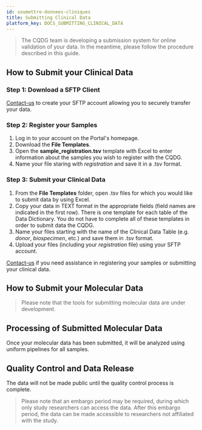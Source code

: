 ```yaml
---
id: soumettre-donnees-cliniques
title: Submitting Clinical Data
platform_key: DOCS_SUBMITTING_CLINICAL_DATA
---
```



> The CQDG team is developing a submission system for online validation of your data. In the meantime, please follow the procedure described in this guide.



## How to Submit your Clinical Data


### Step 1: Download a SFTP Client

[Contact-us](https://plateforme.cqdg.ca/contact) to create your SFTP account allowing you to securely transfer your data. 

### Step 2: Register your Samples

1. Log in to your account on the Portal's homepage. 
2. Download the **File Templates**.
3. Open the **sample_registration.tsv** template with Excel to enter information about the samples you wish to register with the CQDG. 
3. Name your file staring with _registration_ and save it in a .tsv format.  


### Step 3: Submit your Clinical Data

1. From the **File Templates** folder, open .tsv files for which you would like to submit data by using Excel.
2. Copy your data in TEXT format in the appropriate fields (field names are indicated in the first row). There is one template for each table of the Data Dictionary. You do not have to complete all of these templates in order to submit data the CQDG.
3. Name your files starting with the name of the Clinical Data Table (e.g. _donor_, _biospecimen_, etc.) and save them in .tsv format.
4. Upload your files (including your _registration_ file) using your SFTP account. 


[Contact-us](https://plateforme.cqdg.ca/contact) if you need assistance in registering your samples or submitting your clinical data.

## How to Submit your Molecular Data

> Please note that the tools for submitting molecular data are under development.


## Processing of Submitted Molecular Data

Once your molecular data has been submitted, it will be analyzed using uniform pipelines for all samples.


## Quality Control and Data Release


The data will not be made public until the quality control process is complete.

> Please note that an embargo period may be required, during which only study researchers can access the data. After this embargo period, the data can be made accessible to researchers not affiliated with the study.
